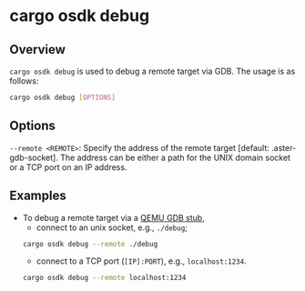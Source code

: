 # cargo osdk debug

## Overview

`cargo osdk debug` is used to debug a remote target via GDB.
The usage is as follows:

```bash
cargo osdk debug [OPTIONS]
```

## Options

`--remote <REMOTE>`:
Specify the address of the remote target [default: .aster-gdb-socket].
The address can be either a path for the UNIX domain socket
or a TCP port on an IP address.

## Examples

- To debug a remote target via a
[QEMU GDB stub](https://www.qemu.org/docs/master/system/gdb.html),
    - connect to an unix socket, e.g., `./debug`;
    ```bash
    cargo osdk debug --remote ./debug
    ```
    - connect to a TCP port (`[IP]:PORT`), e.g., `localhost:1234`.
    ```bash
    cargo osdk debug --remote localhost:1234
    ```
